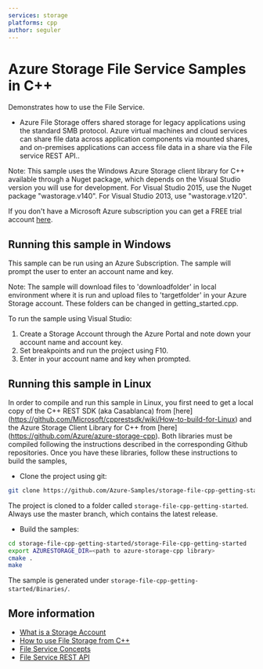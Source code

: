 ```yaml
---
services: storage
platforms: cpp
author: seguler
---
```


# Azure Storage File Service Samples in C++

Demonstrates how to use the File Service.

- Azure File Storage offers shared storage for legacy applications using the standard SMB protocol. Azure virtual machines and cloud services can share file data across application components via mounted shares, and on-premises applications can access file data in a share via the File service REST API.. 

Note: This sample uses the Windows Azure Storage client library for C++ available through a Nuget package, which depends on the Visual Studio version you will use for development. For Visual Studio 2015, use the Nuget package "wastorage.v140". For Visual Studio 2013, use "wastorage.v120".

If you don't have a Microsoft Azure subscription you can get a FREE trial account [here](http://go.microsoft.com/fwlink/?LinkId=330212).

## Running this sample in Windows

This sample can be run using an Azure Subscription. The sample will prompt the user to enter an account name and key.

Note: The sample will download files to 'downloadfolder' in local environment where it is run and  upload files to 'targetfolder' in your Azure Storage account. These folders can be changed in getting_started.cpp.

To run the sample using Visual Studio:

1. Create a Storage Account through the Azure Portal and note down your account name and account key.
2. Set breakpoints and run the project using F10.
3. Enter in your account name and key when prompted.

## Running this sample in Linux

In order to compile and run this sample in Linux, you first need to get a local copy of the C++ REST SDK (aka Casablanca) from [here] (https://github.com/Microsoft/cpprestsdk/wiki/How-to-build-for-Linux) and the Azure Storage Client Library for C++ from [here] (https://github.com/Azure/azure-storage-cpp). Both libraries must be compiled following the instructions described in the corresponding Github repositories.
Once you have these libraries, follow these instructions to build the samples,

- Clone the project using git:
```bash
git clone https://github.com/Azure-Samples/storage-file-cpp-getting-started.git
```
The project is cloned to a folder called `storage-file-cpp-getting-started`. Always use the master branch, which contains the latest release.

- Build the samples:
```bash
cd storage-file-cpp-getting-started/storage-File-cpp-getting-started
export AZURESTORAGE_DIR=<path to azure-storage-cpp library>
cmake .
make
```

The sample is generated under `storage-file-cpp-getting-started/Binaries/`.

## More information
- [What is a Storage Account](http://azure.microsoft.com/en-us/documentation/articles/storage-whatis-account/)
- [How to use File Storage from C++](https://azure.microsoft.com/en-us/documentation/articles/storage-introduction/)
- [File Service Concepts](https://msdn.microsoft.com/library/dn166972.aspx)
- [File Service REST API](https://msdn.microsoft.com/library/dn167006.aspx)
